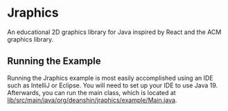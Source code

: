 # Jraphics

An educational 2D graphics library for Java inspired by React and the ACM graphics library.

## Running the Example

Running the Jraphics example is most easily accomplished using an IDE such as IntelliJ or Eclipse. You will need to set
up your IDE to use Java 19. Afterwards, you can run the main class, which is located
at [lib/src/main/java/org/deanshin/jraphics/example/Main.java](lib/src/main/java/org/deanshin/jraphics/example/Main.java).